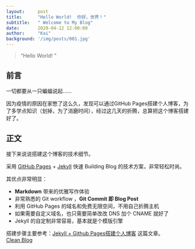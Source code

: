 ```yaml
---
layout:     post
title:      "Hello World!  你好，世界！"
subtitle:   " Welcome to My Blog"
date:       2020-04-12 12:00:00
author:     "Kai"
background: '/img/posts/001.jpg'
---
```


> “Hello World! ”


## 前言

一切都要从一只蝙蝠说起......

因为疫情的原因在家憋了这么久，发现可以通过GitHub Pages搭建个人博客，为了多学点知识（划掉，为了消磨时间），经过这几天的折腾，总算把这个博客搭建好了。

## 正文

接下来说说搭建这个博客的技术细节。  

采用 [GitHub Pages](https://pages.github.com/) + [Jekyll](http://jekyllrb.com/) 快速 Building Blog 的技术方案，非常轻松时尚。

其优点非常明显：

* **Markdown** 带来的优雅写作体验
* 非常熟悉的 Git workflow ，**Git Commit 即 Blog Post**
* 利用 GitHub Pages 的域名和免费无限空间，不用自己折腾主机
* 如果需要自定义域名，也只需要简单改改 DNS 加个 CNAME 就好了
* Jekyll 的自定制非常容易，基本就是个模版引擎

搭建步骤主要参考：[Jekyll + Github Pages搭建个人博客](http://www.imooc.com/article/289865) 这篇文章。<br>
[Clean Blog](https://github.com/BlackrockDigital/startbootstrap-clean-blog-jekyll)
